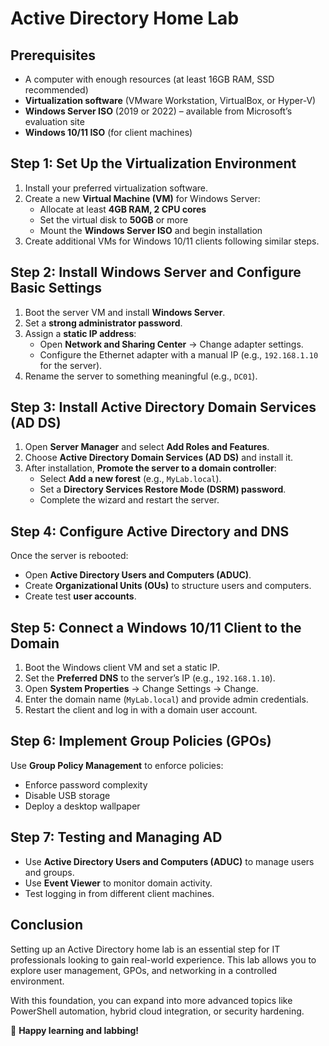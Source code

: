 <h1>Active Directory Home Lab</h1>

<h2>Prerequisites</h2>
<ul>
    <li>A computer with enough resources (at least 16GB RAM, SSD recommended)</li>
    <li><strong>Virtualization software</strong> (VMware Workstation, VirtualBox, or Hyper-V)</li>
    <li><strong>Windows Server ISO</strong> (2019 or 2022) – available from Microsoft’s evaluation site</li>
    <li><strong>Windows 10/11 ISO</strong> (for client machines)</li>
</ul>

<h2>Step 1: Set Up the Virtualization Environment</h2>
<ol>
    <li>Install your preferred virtualization software.</li>
    <li>Create a new <strong>Virtual Machine (VM)</strong> for Windows Server:
        <ul>
            <li>Allocate at least <strong>4GB RAM, 2 CPU cores</strong></li>
            <li>Set the virtual disk to <strong>50GB</strong> or more</li>
            <li>Mount the <strong>Windows Server ISO</strong> and begin installation</li>
        </ul>
    </li>
    <li>Create additional VMs for Windows 10/11 clients following similar steps.</li>
</ol>

<h2>Step 2: Install Windows Server and Configure Basic Settings</h2>
<ol>
    <li>Boot the server VM and install <strong>Windows Server</strong>.</li>
    <li>Set a <strong>strong administrator password</strong>.</li>
    <li>Assign a <strong>static IP address</strong>:
        <ul>
            <li>Open <strong>Network and Sharing Center</strong> → Change adapter settings.</li>
            <li>Configure the Ethernet adapter with a manual IP (e.g., <code>192.168.1.10</code> for the server).</li>
        </ul>
    </li>
    <li>Rename the server to something meaningful (e.g., <code>DC01</code>).</li>
</ol>

<h2>Step 3: Install Active Directory Domain Services (AD DS)</h2>
<ol>
    <li>Open <strong>Server Manager</strong> and select <strong>Add Roles and Features</strong>.</li>
    <li>Choose <strong>Active Directory Domain Services (AD DS)</strong> and install it.</li>
    <li>After installation, <strong>Promote the server to a domain controller</strong>:
        <ul>
            <li>Select <strong>Add a new forest</strong> (e.g., <code>MyLab.local</code>).</li>
            <li>Set a <strong>Directory Services Restore Mode (DSRM) password</strong>.</li>
            <li>Complete the wizard and restart the server.</li>
        </ul>
    </li>
</ol>

<h2>Step 4: Configure Active Directory and DNS</h2>
<p>Once the server is rebooted:</p>
<ul>
    <li>Open <strong>Active Directory Users and Computers (ADUC)</strong>.</li>
    <li>Create <strong>Organizational Units (OUs)</strong> to structure users and computers.</li>
    <li>Create test <strong>user accounts</strong>.</li>
</ul>

<h2>Step 5: Connect a Windows 10/11 Client to the Domain</h2>
<ol>
    <li>Boot the Windows client VM and set a static IP.</li>
    <li>Set the <strong>Preferred DNS</strong> to the server’s IP (e.g., <code>192.168.1.10</code>).</li>
    <li>Open <strong>System Properties</strong> → Change Settings → Change.</li>
    <li>Enter the domain name (<code>MyLab.local</code>) and provide admin credentials.</li>
    <li>Restart the client and log in with a domain user account.</li>
</ol>

<h2>Step 6: Implement Group Policies (GPOs)</h2>
<p>Use <strong>Group Policy Management</strong> to enforce policies:</p>
<ul>
    <li>Enforce password complexity</li>
    <li>Disable USB storage</li>
    <li>Deploy a desktop wallpaper</li>
</ul>

<h2>Step 7: Testing and Managing AD</h2>
<ul>
    <li>Use <strong>Active Directory Users and Computers (ADUC)</strong> to manage users and groups.</li>
    <li>Use <strong>Event Viewer</strong> to monitor domain activity.</li>
    <li>Test logging in from different client machines.</li>
</ul>

<h2>Conclusion</h2>
<p>Setting up an Active Directory home lab is an essential step for IT professionals looking to gain real-world experience. This lab allows you to explore user management, GPOs, and networking in a controlled environment.</p>
<p>With this foundation, you can expand into more advanced topics like PowerShell automation, hybrid cloud integration, or security hardening.</p>
<p>🚀 <strong>Happy learning and labbing!</strong></p>

<!--
 ```diff
- text in red
+ text in green
! text in orange
# text in gray
@@ text in purple (and bold)@@
```
--!>
